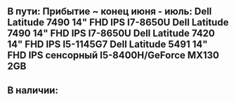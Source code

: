 В пути:
Прибытие ~ конец июня - июль:
Dell Latitude 7490 14" FHD IPS I7-8650U
Dell Latitude 7490 14" FHD IPS I7-8650U
Dell Latitude 7420 14" FHD IPS I5-1145G7
Dell Latitude 5491 14" FHD IPS сенсорный I5-8400H/GeForce MX130 2GB
-----------------------
 
В наличии:
----------
